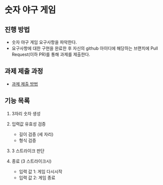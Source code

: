 # 숫자 야구 게임
## 진행 방법
* 숫자 야구 게임 요구사항을 파악한다.
* 요구사항에 대한 구현을 완료한 후 자신의 github 아이디에 해당하는 브랜치에 Pull Request(이하 PR)를 통해 과제를 제출한다.

## 과제 제출 과정
* [과제 제출 방법](https://github.com/next-step/nextstep-docs/tree/master/precourse)

## 기능 목록
1. 3자리 숫자 생성

2. 입력값 유효성 검증
   * 길이 검증 (세 자리)
   * 형식 검증

3. 3 스트라이크 판단

4. 종료 (3 스트라이크시)
   * 입력 값 1: 게임 다시시작
   * 입력 값 2: 게임 종료